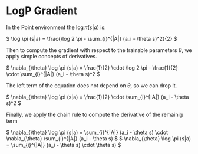 # LogP Gradient

In the Point environment the $\log \pi (s|a)$ is:

$ \log \pi (s|a) = \frac{\log 2 \pi - \sum_{i}^{|A|} (a_i - \theta s)^2}{2} $

Then to compute the gradient with respect to the trainable parameters $\theta$,
we apply simple concepts of derivatives.

$ \nabla_{\theta} \log \pi (s|a) = \frac{1}{2} \cdot \log 2 \pi - \frac{1}{2} \cdot \sum_{i}^{|A|} (a_i - \theta s)^2 $

The left term of the equation does not depend on $\theta$, so we can drop it.

$ \nabla_{\theta} \log \pi (s|a) = \frac{1}{2} \cdot \sum_{i}^{|A|} (a_i - \theta s)^2 $

Finally, we apply the chain rule to compute the derivative of the remainig term

$ \nabla_{\theta} \log \pi (s|a) = \sum_{i}^{|A|} (a_i - \theta s) \cdot \nabla_{\theta} \sum_{i}^{|A|} (a_i - \theta s) $
$ \nabla_{\theta} \log \pi (s|a) = \sum_{i}^{|A|} (a_i - \theta s) \cdot \theta s) $


